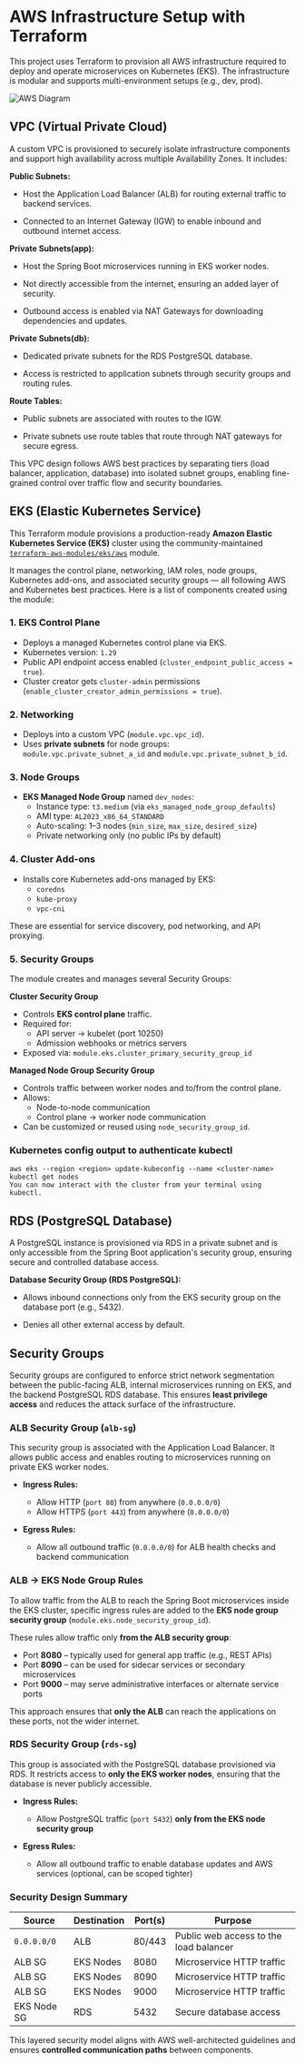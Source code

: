 # AWS Infrastructure Setup with Terraform
This project uses Terraform to provision all AWS infrastructure required to deploy and operate microservices on Kubernetes (EKS). The infrastructure is modular and supports multi-environment setups (e.g., dev, prod).

![AWS Diagram](diagrams/aws.jpeg)

## VPC (Virtual Private Cloud)
A custom VPC is provisioned to securely isolate infrastructure components and support high availability across multiple Availability Zones. It includes:

**Public Subnets:**

- Host the Application Load Balancer (ALB) for routing external traffic to backend services.

- Connected to an Internet Gateway (IGW) to enable inbound and outbound internet access.

**Private Subnets(app):**

- Host the Spring Boot microservices running in EKS worker nodes.

- Not directly accessible from the internet, ensuring an added layer of security.

- Outbound access is enabled via NAT Gateways for downloading dependencies and updates.

**Private Subnets(db):**

- Dedicated private subnets for the RDS PostgreSQL database.

- Access is restricted to application subnets through security groups and routing rules.

**Route Tables:**

- Public subnets are associated with routes to the IGW.

- Private subnets use route tables that route through NAT gateways for secure egress.

This VPC design follows AWS best practices by separating tiers (load balancer, application, database) into isolated subnet groups, enabling fine-grained control over traffic flow and security boundaries.

## EKS (Elastic Kubernetes Service)
This Terraform module provisions a production-ready **Amazon Elastic Kubernetes Service (EKS)** cluster using the community-maintained [`terraform-aws-modules/eks/aws`](https://registry.terraform.io/modules/terraform-aws-modules/eks/aws/latest) module.

It manages the control plane, networking, IAM roles, node groups, Kubernetes add-ons, and associated security groups — all following AWS and Kubernetes best practices. Here is a list of components created using the module:

### 1. EKS Control Plane
- Deploys a managed Kubernetes control plane via EKS.
- Kubernetes version: `1.29`
- Public API endpoint access enabled (`cluster_endpoint_public_access = true`).
- Cluster creator gets `cluster-admin` permissions (`enable_cluster_creator_admin_permissions = true`).

### 2. Networking
- Deploys into a custom VPC (`module.vpc.vpc_id`).
- Uses **private subnets** for node groups:  
  `module.vpc.private_subnet_a_id` and `module.vpc.private_subnet_b_id`.

### 3. Node Groups 
- **EKS Managed Node Group** named `dev_nodes`:
  - Instance type: `t3.medium` (via `eks_managed_node_group_defaults`)
  - AMI type: `AL2023_x86_64_STANDARD`
  - Auto-scaling: 1–3 nodes (`min_size`, `max_size`, `desired_size`)
  - Private networking only (no public IPs by default)

### 4. Cluster Add-ons
- Installs core Kubernetes add-ons managed by EKS:
  - `coredns`
  - `kube-proxy`
  - `vpc-cni`

These are essential for service discovery, pod networking, and API proxying.

### 5. Security Groups

The module creates and manages several Security Groups:

**Cluster Security Group** 
- Controls **EKS control plane** traffic.
- Required for:
  - API server → kubelet (port 10250)
  - Admission webhooks or metrics servers
- Exposed via: `module.eks.cluster_primary_security_group_id`

**Managed Node Group Security Group**
- Controls traffic between worker nodes and to/from the control plane.
- Allows:
  - Node-to-node communication
  - Control plane → worker node communication
- Can be customized or reused using `node_security_group_id`.

### Kubernetes config output to authenticate kubectl 

```
aws eks --region <region> update-kubeconfig --name <cluster-name>
kubectl get nodes
You can now interact with the cluster from your terminal using kubectl.
```

## RDS (PostgreSQL Database)

A PostgreSQL instance is provisioned via RDS in a private subnet and is only accessible from the Spring Boot application's security group, ensuring secure and controlled database access.

**Database Security Group (RDS PostgreSQL):**

- Allows inbound connections only from the EKS security group on the database port (e.g., 5432).

- Denies all other external access by default.

## Security Groups

Security groups are configured to enforce strict network segmentation between the public-facing ALB, internal microservices running on EKS, and the backend PostgreSQL RDS database. This ensures **least privilege access** and reduces the attack surface of the infrastructure.

### ALB Security Group (`alb-sg`)

This security group is associated with the Application Load Balancer. It allows public access and enables routing to microservices running on private EKS worker nodes.

- **Ingress Rules:**
  - Allow HTTP (`port 80`) from anywhere (`0.0.0.0/0`)
  - Allow HTTPS (`port 443`) from anywhere (`0.0.0.0/0`)

- **Egress Rules:**
  - Allow all outbound traffic (`0.0.0.0/0`) for ALB health checks and backend communication

### ALB → EKS Node Group Rules

To allow traffic from the ALB to reach the Spring Boot microservices inside the EKS cluster, specific ingress rules are added to the **EKS node group security group** (`module.eks.node_security_group_id`).

These rules allow traffic only **from the ALB security group**:

- Port **8080** – typically used for general app traffic (e.g., REST APIs)
- Port **8090** – can be used for sidecar services or secondary microservices
- Port **9000** – may serve administrative interfaces or alternate service ports

This approach ensures that **only the ALB** can reach the applications on these ports, not the wider internet.

### RDS Security Group (`rds-sg`)

This group is associated with the PostgreSQL database provisioned via RDS. It restricts access to **only the EKS worker nodes**, ensuring that the database is never publicly accessible.

- **Ingress Rules:**
  - Allow PostgreSQL traffic (`port 5432`) **only from the EKS node security group**

- **Egress Rules:**
  - Allow all outbound traffic to enable database updates and AWS services (optional, can be scoped tighter)

### Security Design Summary

| Source        | Destination     | Port(s) | Purpose                                |
|---------------|------------------|---------|----------------------------------------|
| `0.0.0.0/0`   | ALB              | 80/443  | Public web access to the load balancer |
| ALB SG        | EKS Nodes        | 8080    | Microservice HTTP traffic              |
| ALB SG        | EKS Nodes        | 8090    | Microservice HTTP traffic              |
| ALB SG        | EKS Nodes        | 9000    | Microservice HTTP traffic              |
| EKS Node SG   | RDS              | 5432    | Secure database access                 |

This layered security model aligns with AWS well-architected guidelines and ensures **controlled communication paths** between components.